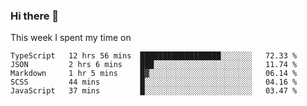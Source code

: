 ### Hi there 👋

<!--
**qiruohan/qiruohan** is a ✨ _special_ ✨ repository because its `README.md` (this file) appears on your GitHub profile.

Here are some ideas to get you started:

- 🔭 I’m currently working on ...
- 🌱 I’m currently learning ...
- 👯 I’m looking to collaborate on ...
- 🤔 I’m looking for help with ...
- 💬 Ask me about ...
- 📫 How to reach me: ...
- 😄 Pronouns: ...
- ⚡ Fun fact: ...
-->

This week I spent my time on 
<!--START_SECTION:waka-->
```text
TypeScript   12 hrs 56 mins  ██████████████████░░░░░░░   72.33 % 
JSON         2 hrs 6 mins    ███░░░░░░░░░░░░░░░░░░░░░░   11.74 % 
Markdown     1 hr 5 mins     █▓░░░░░░░░░░░░░░░░░░░░░░░   06.14 % 
SCSS         44 mins         █░░░░░░░░░░░░░░░░░░░░░░░░   04.16 % 
JavaScript   37 mins         █░░░░░░░░░░░░░░░░░░░░░░░░   03.47 % 
```
<!--END_SECTION:waka-->
